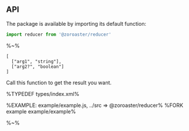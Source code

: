 ## API

The package is available by importing its default function:

```js
import reducer from '@zoroaster/reducer'
```

%~%

```## reducer
[
  ["arg1", "string"],
  ["arg2?", "boolean"]
]
```

Call this function to get the result you want.

%TYPEDEF types/index.xml%

%EXAMPLE: example/example.js, ../src => @zoroaster/reducer%
%FORK example example/example%

%~%
